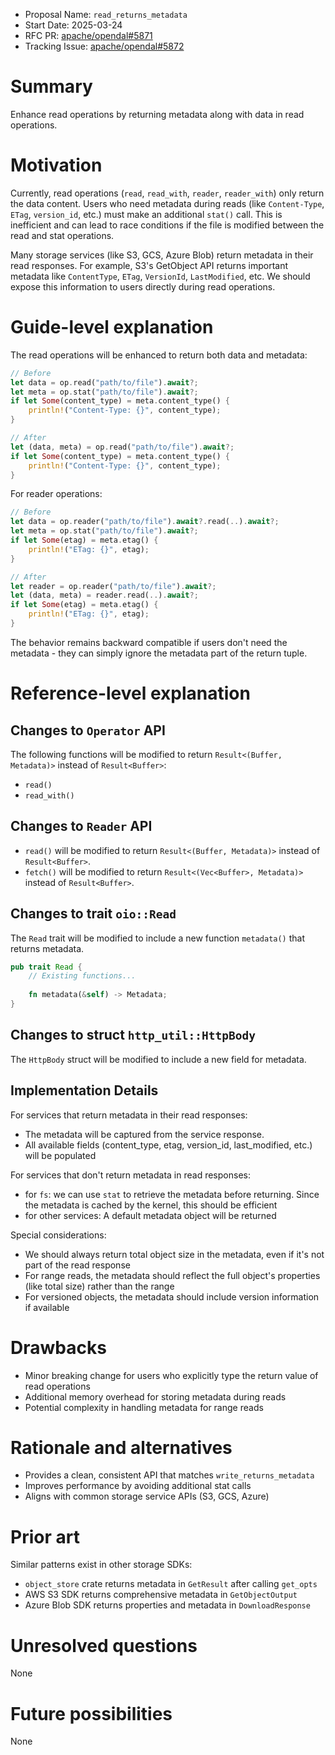 - Proposal Name: `read_returns_metadata`
- Start Date: 2025-03-24
- RFC PR: [apache/opendal#5871](https://github.com/apache/opendal/pull/5871)
- Tracking Issue: [apache/opendal#5872](https://github.com/apache/opendal/issues/5872)

# Summary

Enhance read operations by returning metadata along with data in read operations.

# Motivation

Currently, read operations (`read`, `read_with`, `reader`, `reader_with`) only return the data content. Users who need metadata 
during reads (like `Content-Type`, `ETag`, `version_id`, etc.) must make an additional `stat()` call. This is inefficient and 
can lead to race conditions if the file is modified between the read and stat operations.

Many storage services (like S3, GCS, Azure Blob) return metadata in their read responses. For example, S3's GetObject API returns 
important metadata like `ContentType`, `ETag`, `VersionId`, `LastModified`, etc. We should expose this information to users 
directly during read operations.

# Guide-level explanation

The read operations will be enhanced to return both data and metadata:

```rust
// Before
let data = op.read("path/to/file").await?;
let meta = op.stat("path/to/file").await?;
if let Some(content_type) = meta.content_type() {
    println!("Content-Type: {}", content_type);
}

// After
let (data, meta) = op.read("path/to/file").await?;
if let Some(content_type) = meta.content_type() {
    println!("Content-Type: {}", content_type);
}
```

For reader operations:

```rust
// Before
let data = op.reader("path/to/file").await?.read(..).await?;
let meta = op.stat("path/to/file").await?;
if let Some(etag) = meta.etag() {
    println!("ETag: {}", etag);
}

// After
let reader = op.reader("path/to/file").await?;
let (data, meta) = reader.read(..).await?;
if let Some(etag) = meta.etag() {
    println!("ETag: {}", etag);
}
```

The behavior remains backward compatible if users don't need the metadata - they can simply ignore the metadata part of the return tuple.

# Reference-level explanation

## Changes to `Operator` API

The following functions will be modified to return `Result<(Buffer, Metadata)>` instead of `Result<Buffer>`:

- `read()`
- `read_with()`

## Changes to `Reader` API

- `read()` will be modified to return `Result<(Buffer, Metadata)>` instead of `Result<Buffer>`.
- `fetch()` will be modified to return `Result<(Vec<Buffer>, Metadata)>` instead of `Result<Buffer>`.

## Changes to trait `oio::Read`

The `Read` trait will be modified to include a new function `metadata()` that returns metadata.

```rust
pub trait Read {
    // Existing functions...
    
    fn metadata(&self) -> Metadata;
}
```

## Changes to struct `http_util::HttpBody`

The `HttpBody` struct will be modified to include a new field for metadata.



## Implementation Details

For services that return metadata in their read responses:
- The metadata will be captured from the service response.
- All available fields (content_type, etag, version_id, last_modified, etc.) will be populated

For services that don't return metadata in read responses:
- for `fs`: we can use `stat` to retrieve the metadata before returning. Since the metadata is cached by the kernel, this should be efficient
- for other services: A default metadata object will be returned

Special considerations:
- We should always return total object size in the metadata, even if it's not part of the read response
- For range reads, the metadata should reflect the full object's properties (like total size) rather than the range
- For versioned objects, the metadata should include version information if available

# Drawbacks

- Minor breaking change for users who explicitly type the return value of read operations
- Additional memory overhead for storing metadata during reads
- Potential complexity in handling metadata for range reads

# Rationale and alternatives

- Provides a clean, consistent API that matches `write_returns_metadata`
- Improves performance by avoiding additional stat calls
- Aligns with common storage service APIs (S3, GCS, Azure)

# Prior art

Similar patterns exist in other storage SDKs:

- `object_store` crate returns metadata in `GetResult` after calling `get_opts`
- AWS S3 SDK returns comprehensive metadata in `GetObjectOutput`
- Azure Blob SDK returns properties and metadata in `DownloadResponse`

# Unresolved questions

None

# Future possibilities

None

